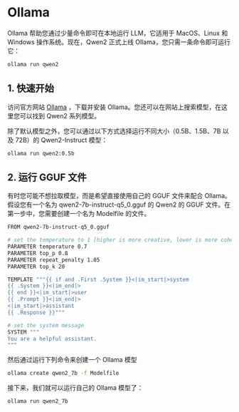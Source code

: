 # Ollama

Ollama 帮助您通过少量命令即可在本地运行 LLM，它适用于 MacOS、Linux 和 Windows 操作系统。现在，Qwen2 正式上线 Ollama，您只需一条命令即可运行它：

```bash
ollama run qwen2
```

## 1. 快速开始

访问官方网站 [Ollama](https://ollama.com/download) ，下载并安装 Ollama。您还可以在网站上搜索模型，在这里您可以找到 Qwen2 系列模型。

除了默认模型之外，您可以通过以下方式选择运行不同大小（0.5B、1.5B、7B 以及 72B）的 Qwen2-Instruct 模型：

```bash linenums="1"
ollama run qwen2:0.5b
```

## 2. 运行 GGUF 文件

有时您可能不想拉取模型，而是希望直接使用自己的 GGUF 文件来配合 Ollama。假设您有一个名为  qwen2-7b-instruct-q5_0.gguf 的 Qwen2 的 GGUF 文件。在第一步中，您需要创建一个名为 Modelfile 的文件。

```bash linenums="1"
FROM qwen2-7b-instruct-q5_0.gguf

# set the temperature to 1 [higher is more creative, lower is more coherent]
PARAMETER temperature 0.7
PARAMETER top_p 0.8
PARAMETER repeat_penalty 1.05
PARAMETER top_k 20

TEMPLATE """{{ if and .First .System }}<|im_start|>system
{{ .System }}<|im_end|>
{{ end }}<|im_start|>user
{{ .Prompt }}<|im_end|>
<|im_start|>assistant
{{ .Response }}"""

# set the system message
SYSTEM """
You are a helpful assistant.
"""
```

然后通过运行下列命令来创建一个 Ollama 模型

```bash
ollama create qwen2_7b -f Modelfile
```

接下来，我们就可以运行自己的 Ollama 模型了：

```bash
ollama run qwen2_7b
```
